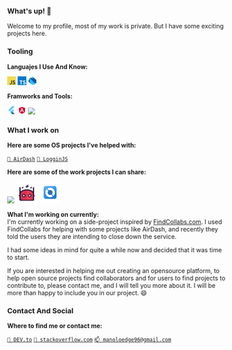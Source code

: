 ### What's up! 👋

Welcome to my profile, most of my work is private. But I have some exciting projects here.

### Tooling
**Languajes I Use And Know:**  

<code><img height="20" src="https://raw.githubusercontent.com/github/explore/80688e429a7d4ef2fca1e82350fe8e3517d3494d/topics/javascript/javascript.png"></code>
<code><img height="20" src="https://raw.githubusercontent.com/github/explore/80688e429a7d4ef2fca1e82350fe8e3517d3494d/topics/typescript/typescript.png"></code>
<code><img height="20" src="https://raw.githubusercontent.com/github/explore/80688e429a7d4ef2fca1e82350fe8e3517d3494d/topics/dart/dart.png"></code>

**Framworks and Tools:**  

<code><img height="20" src="https://raw.githubusercontent.com/github/explore/cebd63002168a05a6a642f309227eefeccd92950/topics/flutter/flutter.png"></code>
<code><img height="20" src="https://raw.githubusercontent.com/github/explore/80688e429a7d4ef2fca1e82350fe8e3517d3494d/topics/angular/angular.png"></code>
<code><img height="20" src="https://api-platform.com/static/74e20e175f4d908bbc0f1e2af28d3d66/Logo_Circle%20webby%20blue.svg"></code>


### What I work on
**Here are some OS projects I've helped with:**  

[`📱 AirDash`](https://github.com/simonbengtsson/airdash) 
[`📝 LogginJS`](https://github.com/loggin-js/loggin-js)

**Here are some of the work projects I can share:**  

<a href="https://rec.barcelona/"><img height="50" src="https://rec.barcelona/wp-content/uploads/2018/03/Logo_1200_rec_moneda-600x240.png"></a>
<a href="https://www.linkedin.com/company/sindicatorobot-org/"><img height="50" src="https://github.com/nombrekeff/resources/blob/master/0.jpeg?raw=true"></a>
<a href="https://www.linkedin.com/company/chip-chap"><img height="50" src="https://github.com/nombrekeff/resources/blob/master/chip-chap.png?raw=true"></a>

**What I'm working on currently:**  
I'm currently working on a side-project inspired by [FindCollabs.com](https://findcollabs.com/). I used FindCollabs for helping with some projects like AirDash, and recently they told the users they are intending to close down the service. 

I had some ideas in mind for quite a while now and decided that it was time to start.

If you are interested in helping me out creating an opensource platform, to help open source projects find collaborators and for users to find projects to contribute to, please contact me, and I will tell you more about it. I will be more than happy to include you in our project. 😄



### Contact And Social
**Where to find me or contact me:**  

[`🔭 DEV.to`](https://dev.to/nombrekeff)
[`🔭 stackoverflow.com`](https://stackoverflow.com/users/5900163/keff)
[`📫 manoloedge96@gmail.com`](mailto:manoloedge96@gmail.com)



